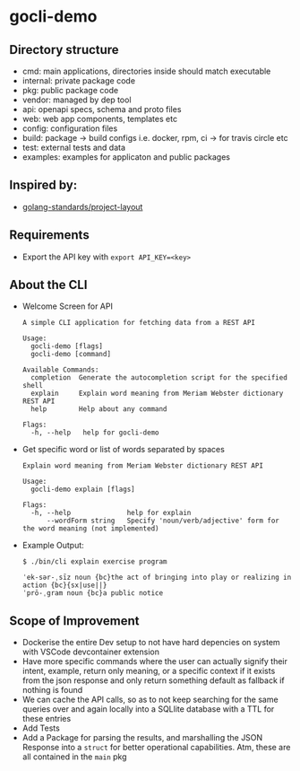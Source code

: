 # gocli-demo

## Directory structure
- cmd: main applications, directories inside should match executable
- internal: private package code
- pkg: public package code
- vendor: managed by dep tool
- api: openapi specs, schema and proto files
- web: web app components, templates etc
- config: configuration files
- build: package -> build configs i.e. docker, rpm, ci -> for travis circle etc
- test: external tests and data
- examples: examples for applicaton and public packages

## Inspired by:
- [golang-standards/project-layout](https://github.com/golang-standards/project-layout)

## Requirements

- Export the API key with `export API_KEY=<key>`

## About the CLI
- Welcome Screen for API
  ```
  A simple CLI application for fetching data from a REST API

  Usage:
    gocli-demo [flags]
    gocli-demo [command]

  Available Commands:
    completion  Generate the autocompletion script for the specified shell
    explain     Explain word meaning from Meriam Webster dictionary REST API
    help        Help about any command

  Flags:
    -h, --help   help for gocli-demo
  ```

- Get specific word or list of words separated by spaces
  ```
  Explain word meaning from Meriam Webster dictionary REST API

  Usage:
    gocli-demo explain [flags]

  Flags:
    -h, --help              help for explain
        --wordForm string   Specify 'noun/verb/adjective' form for the word meaning (not implemented)
  ```

- Example Output:
  ```
  $ ./bin/cli explain exercise program

  ˈek-sər-ˌsīz noun {bc}the act of bringing into play or realizing in action {bc}{sx|use||} 
  ˈprō-ˌgram noun {bc}a public notice
  ```

## Scope of Improvement

- Dockerise the entire Dev setup to not have hard depencies on system with VSCode devcontainer extension
- Have more specific commands where the user can actually signify their intent, example, return only meaning, or a specific context if it exists from the json response and only return something default as fallback if nothing is found
- We can cache the API calls, so as to not keep searching for the same queries over and again locally into a SQLlite database with a TTL for these entries
- Add Tests
- Add a Package for parsing the results, and marshalling the JSON Response into a `struct` for better operational capabilities. Atm, these are all contained in the `main` pkg


